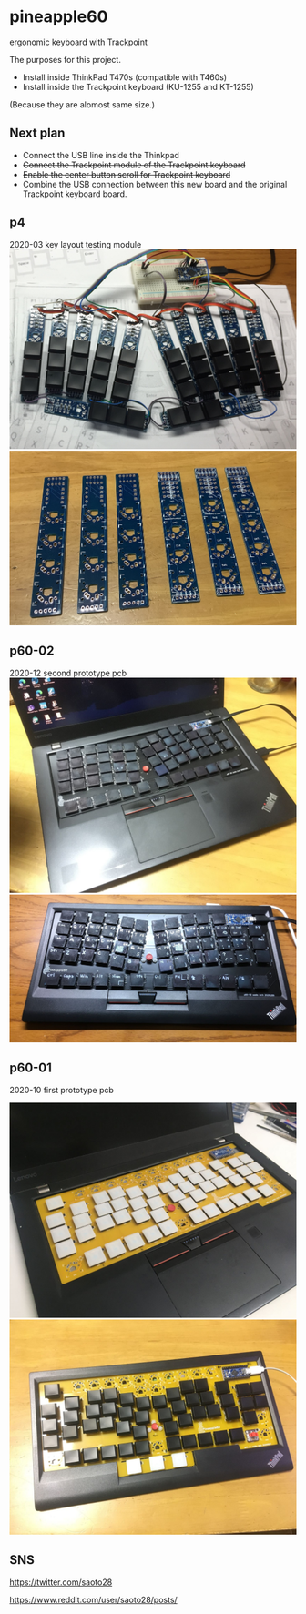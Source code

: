 # pineapple60
ergonomic keyboard with Trackpoint

The purposes for this project.
- Install inside ThinkPad T470s (compatible with T460s)
- Install inside the Trackpoint keyboard (KU-1255 and KT-1255)

(Because they are alomost same size.)

## Next plan
- Connect the USB line inside the Thinkpad
- ~~Connect the Trackpoint module of the Trackpoint keyboard~~
- ~~Enable the center button scroll for Trackpoint keyboard~~
- Combine the USB connection between this new board and the original Trackpoint keyboard board.

## p4
2020-03 key layout testing module
![X-BOWS like](p4/p4_x-bows.jpg)
![pcb](p4/p4_pcb.jpg)

## p60-02
2020-12 second prototype pcb
![on Thinkpad T470s](p60-02/Thinkpad_T470s.jpg)
![on Trackpoint keyboard](p60-02/Trackpoint_keyboard_p60_2.jpg)

## p60-01
2020-10 first prototype pcb

![on Thinkpad T470s](p60-01/Thinkpad_T470s.jpg)
![on Trackpoint keyboard](p60-01/Trackpoint_keyboard.jpg)

## SNS
https://twitter.com/saoto28

https://www.reddit.com/user/saoto28/posts/
